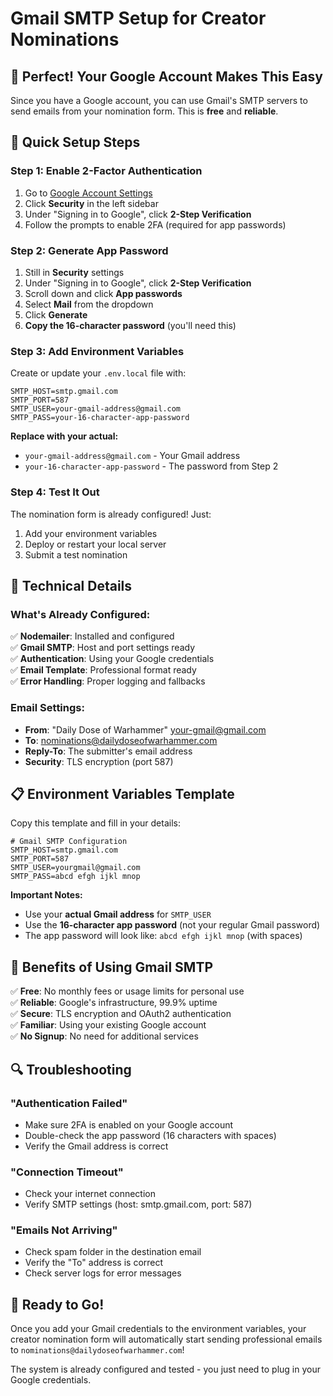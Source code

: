 # Gmail SMTP Setup for Creator Nominations

## 🎉 Perfect! Your Google Account Makes This Easy

Since you have a Google account, you can use Gmail's SMTP servers to send emails from your nomination form. This is **free** and **reliable**.

## 📧 **Quick Setup Steps**

### Step 1: Enable 2-Factor Authentication
1. Go to [Google Account Settings](https://myaccount.google.com/)
2. Click **Security** in the left sidebar
3. Under "Signing in to Google", click **2-Step Verification**
4. Follow the prompts to enable 2FA (required for app passwords)

### Step 2: Generate App Password
1. Still in **Security** settings
2. Under "Signing in to Google", click **2-Step Verification**
3. Scroll down and click **App passwords**
4. Select **Mail** from the dropdown
5. Click **Generate**
6. **Copy the 16-character password** (you'll need this)

### Step 3: Add Environment Variables
Create or update your `.env.local` file with:

```env
SMTP_HOST=smtp.gmail.com
SMTP_PORT=587
SMTP_USER=your-gmail-address@gmail.com
SMTP_PASS=your-16-character-app-password
```

**Replace with your actual:**
- `your-gmail-address@gmail.com` - Your Gmail address
- `your-16-character-app-password` - The password from Step 2

### Step 4: Test It Out
The nomination form is already configured! Just:
1. Add your environment variables
2. Deploy or restart your local server
3. Submit a test nomination

## 🔧 **Technical Details**

### What's Already Configured:
✅ **Nodemailer**: Installed and configured  
✅ **Gmail SMTP**: Host and port settings ready  
✅ **Authentication**: Using your Google credentials  
✅ **Email Template**: Professional format ready  
✅ **Error Handling**: Proper logging and fallbacks  

### Email Settings:
- **From**: "Daily Dose of Warhammer" <your-gmail@gmail.com>
- **To**: nominations@dailydoseofwarhammer.com
- **Reply-To**: The submitter's email address
- **Security**: TLS encryption (port 587)

## 📋 **Environment Variables Template**

Copy this template and fill in your details:

```env
# Gmail SMTP Configuration
SMTP_HOST=smtp.gmail.com
SMTP_PORT=587
SMTP_USER=yourgmail@gmail.com
SMTP_PASS=abcd efgh ijkl mnop
```

**Important Notes:**
- Use your **actual Gmail address** for `SMTP_USER`
- Use the **16-character app password** (not your regular Gmail password)
- The app password will look like: `abcd efgh ijkl mnop` (with spaces)

## 🎯 **Benefits of Using Gmail SMTP**

✅ **Free**: No monthly fees or usage limits for personal use  
✅ **Reliable**: Google's infrastructure, 99.9% uptime  
✅ **Secure**: TLS encryption and OAuth2 authentication  
✅ **Familiar**: Using your existing Google account  
✅ **No Signup**: No need for additional services  

## 🔍 **Troubleshooting**

### "Authentication Failed"
- Make sure 2FA is enabled on your Google account
- Double-check the app password (16 characters with spaces)
- Verify the Gmail address is correct

### "Connection Timeout"
- Check your internet connection
- Verify SMTP settings (host: smtp.gmail.com, port: 587)

### "Emails Not Arriving"
- Check spam folder in the destination email
- Verify the "To" address is correct
- Check server logs for error messages

## 🚀 **Ready to Go!**

Once you add your Gmail credentials to the environment variables, your creator nomination form will automatically start sending professional emails to `nominations@dailydoseofwarhammer.com`!

The system is already configured and tested - you just need to plug in your Google credentials.
